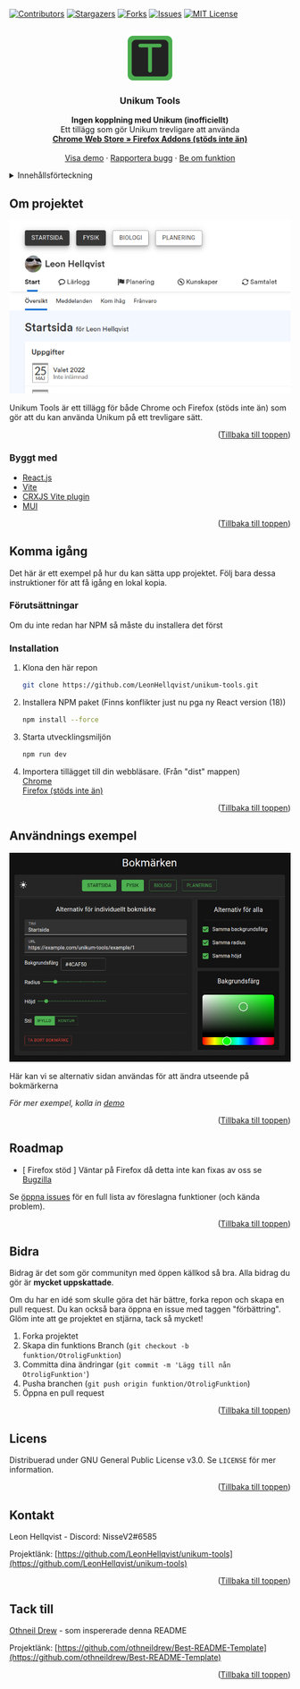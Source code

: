 <div id="top"></div>

[![Contributors][contributors-shield]][contributors-url]
[![Stargazers][stars-shield]][stars-url]
[![Forks][forks-shield]][forks-url]
[![Issues][issues-shield]][issues-url]
[![MIT License][license-shield]][license-url]



<!-- PROJEKT LOGGA -->
<br />
<div align="center">
  <a href="https://github.com/LeonHellqvist/unikum-tools">
    <img src="images/unikum-tools.png" alt="Logo" width="80" height="80">
  </a>

<h3 align="center">Unikum Tools</h3>

  <p align="center">
    <b>Ingen kopplning med Unikum (inofficiellt)</b>
    <br />
    Ett tillägg som gör Unikum trevligare att använda
    <br />
    <a href="https://chrome.google.com/webstore/category/extensions"><strong>Chrome Web Store » </strong></a><a href="https://addons.mozilla.org/sv-SE/firefox/"><strong>Firefox Addons (stöds inte än)</strong></a>
    <br />
    <br />
    <a href="https://youtube.com">Visa demo</a>
    ·
    <a href="https://github.com/LeonHellqvist/unikum-tools/issues">Rapportera bugg</a>
    ·
    <a href="https://github.com/LeonHellqvist/unikum-tools/issues">Be om funktion</a>
  </p>
</div>



<!-- INNEHÅLLSFÖRTECKNING -->
<details>
  <summary>Innehållsförteckning</summary>
  <ol>
    <li>
      <a href="#om-projektet">Om projektet</a>
      <ul>
        <li><a href="#byggt-med">Byggt med</a></li>
      </ul>
    </li>
    <li>
      <a href="#komma-igång">Komma igång</a>
      <ul>
        <li><a href="#förutsättningar">Förutsättningar</a></li>
        <li><a href="#installation">Installation</a></li>
      </ul>
    </li>
    <li><a href="#användnings-exempel">Använding</a></li>
    <li><a href="#roadmap">Roadmap</a></li>
    <li><a href="#bidra">Bidra</a></li>
    <li><a href="#licens">Licens</a></li>
    <li><a href="#kontakt">Kontakt</a></li>
  </ol>
</details>



<!-- OM PROJEKTET -->
## Om projektet

[![Product Name Screen Shot][product-screenshot]](https://example.com)

Unikum Tools är ett tillägg för både Chrome och Firefox (stöds inte än) som gör att du kan använda Unikum på ett trevligare sätt.

<p align="right">(<a href="#top">Tillbaka till toppen</a>)</p>



### Byggt med

* [React.js](https://reactjs.org/)
* [Vite](https://vitejs.dev/)
* [CRXJS Vite plugin](https://crxjs.dev/vite-plugin/)
* [MUI](https://mui.com/)

<p align="right">(<a href="#top">Tillbaka till toppen</a>)</p>



<!-- KOMMA IGÅNG -->
## Komma igång

Det här är ett exempel på hur du kan sätta upp projektet. Följ bara dessa instruktioner för att få igång en lokal kopia.

### Förutsättningar

Om du inte redan har NPM så måste du installera det först

### Installation

1. Klona den här repon
   ```sh
   git clone https://github.com/LeonHellqvist/unikum-tools.git
   ```
2. Installera NPM paket (Finns konflikter just nu pga ny React version (18))
   ```sh
   npm install --force
   ```
3. Starta utvecklingsmiljön
   ```sh
   npm run dev
   ```
4. Importera tillägget till din webbläsare. (Från "dist" mappen)<br />
  [Chrome](https://developer.chrome.com/docs/extensions/mv3/getstarted/#unpacked)<br />
  [Firefox (stöds inte än)](https://developer.mozilla.org/en-US/docs/Mozilla/Add-ons/WebExtensions/Your_first_WebExtension#installing)

<p align="right">(<a href="#top">Tillbaka till toppen</a>)</p>



<!-- ANVÄNDNINGSEXEMPEL -->
## Användnings exempel

[![Product Name Screen Shot][ButtonCustomizer]](https://example.com)

Här kan vi se alternativ sidan användas för att ändra utseende på bokmärkerna

_För mer exempel, kolla in [demo](https://youtube.com)_

<p align="right">(<a href="#top">Tillbaka till toppen</a>)</p>



<!-- ROADMAP -->
## Roadmap

- [ Firefox stöd ] Väntar på Firefox då detta inte kan fixas av oss se [Bugzilla](https://bugzilla.mozilla.org/show_bug.cgi?id=1247687)

Se [öppna issues](https://github.com/LeonHellqvist/unikum-tools/issues) för en full lista av föreslagna funktioner (och kända problem).

<p align="right">(<a href="#top">Tillbaka till toppen</a>)</p>



<!-- BIDRA -->
## Bidra

Bidrag är det som gör communityn med öppen källkod så bra. Alla bidrag du gör är **mycket uppskattade**.

Om du har en idé som skulle göra det här bättre, forka repon och skapa en pull request. Du kan också bara öppna en issue med taggen "förbättring".
Glöm inte att ge projektet en stjärna, tack så mycket!

1. Forka projektet
2. Skapa din funktions Branch (`git checkout -b funktion/OtroligFunktion`)
3. Committa dina ändringar (`git commit -m 'Lägg till nån OtroligFunktion'`)
4. Pusha branchen (`git push origin funktion/OtroligFunktion`)
5. Öppna en pull request

<p align="right">(<a href="#top">Tillbaka till toppen</a>)</p>



<!-- LICENS -->
## Licens

Distribuerad under GNU General Public License v3.0. Se `LICENSE` för mer information.

<p align="right">(<a href="#top">Tillbaka till toppen</a>)</p>



<!-- KONTAKT -->
## Kontakt

Leon Hellqvist - Discord: NisseV2#6585

Projektlänk: [https://github.com/LeonHellqvist/unikum-tools](https://github.com/LeonHellqvist/unikum-tools)

<p align="right">(<a href="#top">Tillbaka till toppen</a>)</p>



<!-- TACK TILL -->
## Tack till

[Othneil Drew](https://github.com/othneildrew) - som inspererade denna README

Projektlänk: [https://github.com/othneildrew/Best-README-Template](https://github.com/othneildrew/Best-README-Template)

<p align="right">(<a href="#top">Tillbaka till toppen</a>)</p>



<!-- MARKDOWN LINKS & IMAGES -->
<!-- https://www.markdownguide.org/basic-syntax/#reference-style-links -->
[contributors-shield]: https://img.shields.io/github/contributors/LeonHellqvist/unikum-tools.svg?style=for-the-badge
[contributors-url]: https://github.com/LeonHellqvist/unikum-tools/graphs/contributors
[forks-shield]: https://img.shields.io/github/forks/LeonHellqvist/unikum-tools.svg?style=for-the-badge
[forks-url]: https://github.com/LeonHellqvist/unikum-tools/network/members
[stars-shield]: https://img.shields.io/github/stars/LeonHellqvist/unikum-tools.svg?style=for-the-badge
[stars-url]: https://github.com/LeonHellqvist/unikum-tools/stargazers
[issues-shield]: https://img.shields.io/github/issues/LeonHellqvist/unikum-tools.svg?style=for-the-badge
[issues-url]: https://github.com/LeonHellqvist/unikum-tools/issues
[license-shield]: https://img.shields.io/github/license/LeonHellqvist/unikum-tools.svg?style=for-the-badge
[license-url]: https://github.com/LeonHellqvist/unikum-tools/blob/main/LICENSE.txt
[product-screenshot]: images/unikumExample.png
[buttonCustomizer]: images/buttonCustomizer.png
[settings]: images/settings.png
[menu]: images/settings.png
[bookmark]: images/bookmark.png
[food]: images/food.png
[schedule]: images/schedule.png

